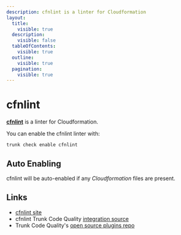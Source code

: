 ```yaml
---
description: cfnlint is a linter for Cloudformation
layout:
  title:
    visible: true
  description:
    visible: false
  tableOfContents:
    visible: true
  outline:
    visible: true
  pagination:
    visible: true
---
```


# cfnlint

[**cfnlint**](https://github.com/aws-cloudformation/cfn-lint#readme) is a linter for Cloudformation.

You can enable the cfnlint linter with:

```shell
trunk check enable cfnlint
```

## Auto Enabling

cfnlint will be auto-enabled if any _Cloudformation_ files are present.

## Links

* [cfnlint site](https://github.com/aws-cloudformation/cfn-lint#readme)
* cfnlint Trunk Code Quality [integration source](https://github.com/trunk-io/plugins/tree/main/linters/cfnlint)
* Trunk Code Quality's [open source plugins repo](https://github.com/trunk-io/plugins/tree/main)
